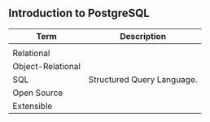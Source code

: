 Introduction to PostgreSQL
--------------------------

| Term | Description |
| ---- | ----------- |
|  |  |
| Relational |  |
| Object-Relational |  |
| SQL | Structured Query Language.  |
| Open Source |  | 
| Extensible |  |

